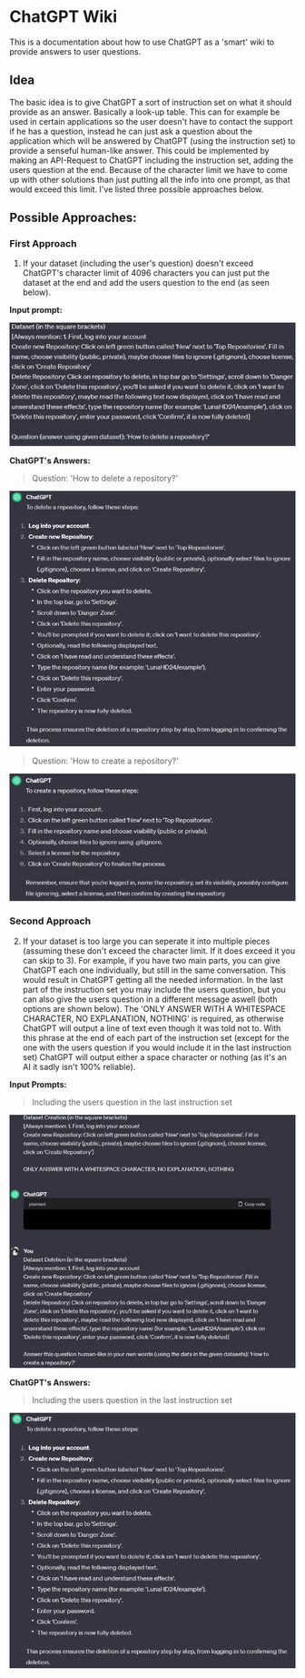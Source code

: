 # ChatGPT Wiki
This is a documentation about how to use ChatGPT as a 'smart' wiki to provide answers to user questions.

## Idea
The basic idea is to give ChatGPT a sort of instruction set on what it should provide as an answer. Basically a look-up table. This can for example be used in certain applications so the user doesn't have to contact the support if he has a question, instead he can just ask a question about the application which will be answered by ChatGPT (using the instruction set) to provide a senseful human-like answer. This could be implemented by making an API-Request to ChatGPT including the instruction set, adding the users question at the end.
Because of the character limit we have to come up with other solutions than just putting all the info into one prompt, as that would exceed this limit. I've listed three possible approaches below.

## Possible Approaches:

### First Approach
1. If your dataset (including the user's question) doesn't exceed ChatGPT's character limit of 4096 characters you can just put the dataset at the end and add the users question to the end (as seen below).

**Input prompt:**

![Screenshot of an example dataset for ChatGPT](https://github.com/LunaHD24/ChatGPT-Wiki/blob/main/ressources/dataset1.png)

**ChatGPT's Answers:**

> Question: 'How to delete a repository?'

![Screenshot of an example answer to a question from ChatGPT using a given dataset](https://github.com/LunaHD24/ChatGPT-Wiki/blob/main/ressources/datasetAnswer1.png)

> Question: 'How to create a repository?'

![Screenshot of an example answer to a question from ChatGPT using a given dataset](https://github.com/LunaHD24/ChatGPT-Wiki/blob/main/ressources/datasetAnswer2.png)

### Second Approach

2. If your dataset is too large you can seperate it into multiple pieces (assuming these don't exceed the character limit. If it does exceed it you can skip to 3). For example, if you have two main parts, you can give ChatGPT each one individually, but still in the same conversation. This would result in ChatGPT getting all the needed information. In the last part of the instruction set you may include the users question, but you can also give the users question in a different message aswell (both options are shown below). The 'ONLY ANSWER WITH A WHITESPACE CHARACTER, NO EXPLANATION, NOTHING' is required, as otherwise ChatGPT will output a line of text even though it was told not to. With this phrase at the end of each part of the instruction set (except for the one with the users question if you would include it in the last instruction set) ChatGPT will output either a space character or nothing (as it's an AI it sadly isn't 100% reliable).

**Input Prompts:**

> Including the users question in the last instruction set

![Screenshot of an example dataset part for ChatGPT](https://github.com/LunaHD24/ChatGPT-Wiki/blob/main/ressources/datasetPart1.png)

**ChatGPT's Answers:**

> Including the users question in the last instruction set

![Screenshot of an example answer to a question from ChatGPT using a given dataset](https://github.com/LunaHD24/ChatGPT-Wiki/blob/main/ressources/datasetAnswer1.png)

